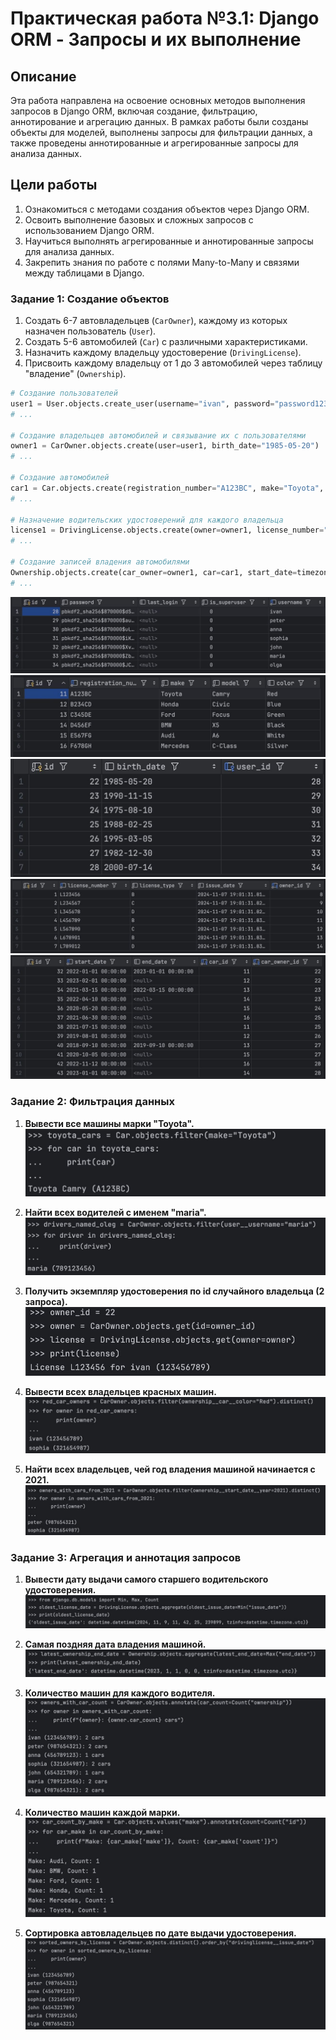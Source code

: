 # Практическая работа №3.1: Django ORM - Запросы и их выполнение

## Описание

Эта работа направлена на освоение основных методов выполнения запросов в Django ORM, включая создание, фильтрацию, аннотирование и агрегацию данных. 
В рамках работы были созданы объекты для моделей, выполнены запросы для фильтрации данных, а также проведены аннотированные и агрегированные запросы для анализа данных.

## Цели работы

1. Ознакомиться с методами создания объектов через Django ORM.
2. Освоить выполнение базовых и сложных запросов с использованием Django ORM.
3. Научиться выполнять агрегированные и аннотированные запросы для анализа данных.
4. Закрепить знания по работе с полями Many-to-Many и связями между таблицами в Django.


### Задание 1: Создание объектов

1. Создать 6-7 автовладельцев (`CarOwner`), каждому из которых назначен пользователь (`User`).
2. Создать 5-6 автомобилей (`Car`) с различными характеристиками.
3. Назначить каждому владельцу удостоверение (`DrivingLicense`).
4. Присвоить каждому владельцу от 1 до 3 автомобилей через таблицу "владение" (`Ownership`).


```python
# Создание пользователей
user1 = User.objects.create_user(username="ivan", password="password123", passport_number="123456789", home_address="123 Main St", nationality="Russian")
# ...

# Создание владельцев автомобилей и связывание их с пользователями
owner1 = CarOwner.objects.create(user=user1, birth_date="1985-05-20")
# ...

# Создание автомобилей
car1 = Car.objects.create(registration_number="A123BC", make="Toyota", model="Camry", color="Red")
# ...

# Назначение водительских удостоверений для каждого владельца
license1 = DrivingLicense.objects.create(owner=owner1, license_number="L123456", license_type="B", issue_date=timezone.now())
# ...

# Создание записей владения автомобилями
Ownership.objects.create(car_owner=owner1, car=car1, start_date=timezone.make_aware(datetime(2022, 1, 1)), end_date=timezone.make_aware(datetime(2023, 1, 1)))
# ...
```


![telegram-cloud-photo-size-2-5289999764538124073-y.jpg](telegram-cloud-photo-size-2-5289999764538124073-y.jpg)
![telegram-cloud-photo-size-2-5289999764538124075-y.jpg](telegram-cloud-photo-size-2-5289999764538124075-y.jpg)
![telegram-cloud-photo-size-2-5289999764538124076-y.jpg](telegram-cloud-photo-size-2-5289999764538124076-y.jpg)
![telegram-cloud-photo-size-2-5289999764538124077-y.jpg](telegram-cloud-photo-size-2-5289999764538124077-y.jpg)
![telegram-cloud-photo-size-2-5289999764538124078-y.jpg](telegram-cloud-photo-size-2-5289999764538124078-y.jpg)


### Задание 2: Фильтрация данных

1. **Вывести все машины марки "Toyota".**
![telegram-cloud-photo-size-2-5296761988682214059-y.jpg](telegram-cloud-photo-size-2-5296761988682214059-y.jpg)   

2. **Найти всех водителей с именем "maria".**
![telegram-cloud-photo-size-2-5296761988682214062-y.jpg](telegram-cloud-photo-size-2-5296761988682214062-y.jpg)

3. **Получить экземпляр удостоверения по id случайного владельца (2 запроса).**
![telegram-cloud-photo-size-2-5296761988682214072-y.jpg](telegram-cloud-photo-size-2-5296761988682214072-y.jpg)

4. **Вывести всех владельцев красных машин.**
![telegram-cloud-photo-size-2-5296761988682214074-y.jpg](telegram-cloud-photo-size-2-5296761988682214074-y.jpg)

5. **Найти всех владельцев, чей год владения машиной начинается с 2021.**
![telegram-cloud-photo-size-2-5296761988682214079-y.jpg](telegram-cloud-photo-size-2-5296761988682214079-y.jpg)

### Задание 3: Агрегация и аннотация запросов

1. **Вывести дату выдачи самого старшего водительского удостоверения.**
![telegram-cloud-photo-size-2-5296761988682214081-y.jpg](telegram-cloud-photo-size-2-5296761988682214081-y.jpg)

2. **Самая поздняя дата владения машиной.**
![img_3.png](img_3.png)

3. **Количество машин для каждого водителя.**
![telegram-cloud-photo-size-2-5296761988682214084-y.jpg](telegram-cloud-photo-size-2-5296761988682214084-y.jpg)

4. **Количество машин каждой марки.**
![telegram-cloud-photo-size-2-5296761988682214092-y.jpg](telegram-cloud-photo-size-2-5296761988682214092-y.jpg)

5. **Сортировка автовладельцев по дате выдачи удостоверения.**
![telegram-cloud-photo-size-2-5296761988682214097-y.jpg](telegram-cloud-photo-size-2-5296761988682214097-y.jpg)

